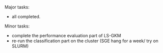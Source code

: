 Major tasks:
- all completed.

Minor tasks:
- complete the performance evaluation part of LS-GKM
- re-run the classification part on the cluster (SGE hang for a week/ try on SLURM)
